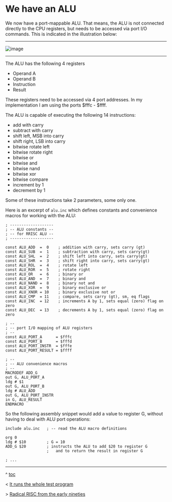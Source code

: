 # We have an ALU

We now have a port-mappable ALU. That means, the ALU is not connected directly to the CPU registers, but needs to be accessed via port I/O commands. This is indicated in the illustration below:

---
![image](https://user-images.githubusercontent.com/30892199/103395727-e4da7400-4b2f-11eb-96ff-8afe23cdada9.png)

---

The ALU has the following 4 registers

- Operand A
- Operand B
- Instruction
- Result

These registers need to be accessed via 4 port addresses. In my implementation I am using the ports $fffc - $ffff.

The ALU is capable of executing the following 14 instructions:

- add with carry
- subtract with carry 
- shift left, MSB into carry
- shift right, LSB into carry
- bitwise rotate left
- bitwise rotate right
- bitwise or
- bitwise and
- bitwise nand
- bitwise xor
- bitwise compare
- increment by 1
- decrement by 1

Some of these instructions take 2 parameters, some only one. 

Here is an excerpt of `alu.inc` which defines constants and convenience macros for working with the ALU:

```
; -------------------
; -- ALU constants --
; -- for RRISC ALU --
; -------------------

const ALU_ADD  =  0    ; addition with carry, sets carry (gt)
const ALU_SUB  =  1    ; subtraction with carry, sets carry(gt)
const ALU_SHL  =  2    ; shift left into carry, sets carry(gt)
const ALU_SHR  =  3    ; shift right into carry, sets carry(gt)
const ALU_ROL  =  4    ; rotate left
const ALU_ROR  =  5    ; rotate right
const ALU_OR   =  6    ; binary or
const ALU_AND  =  7    ; binary and
const ALU_NAND =  8    ; binary not and
const ALU_XOR  =  9    ; binary exclusive or
const ALU_XNOR = 10    ; binary exclusive not or
const ALU_CMP  = 11    ; compare, sets carry (gt), sm, eq flags
const ALU_INC  = 12    ; increments A by 1, sets equal (zero) flag on zero
const ALU_DEC  = 13    ; decrements A by 1, sets equal (zero) flag on zero

; --
; -- port I/O mapping of ALU registers
; --
const ALU_PORT_A      = $fffc
const ALU_PORT_B      = $fffd
const ALU_PORT_INSTR  = $fffe
const ALU_PORT_RESULT = $ffff

; --
; -- ALU convenience macros
; --
MACRODEF ADD_G 
out G, ALU_PORT_A
ldg # $1
out G, ALU_PORT_B
ldg # ALU_ADD
out G, ALU_PORT_INSTR
in G, ALU_RESULT
ENDMACRO
```

So the following assembly snippet would add a value to register G, without having to deal with ALU port operations:

```
include alu.inc   ; -- read the ALU macro definitions

org 0
ldg # $10         ; G = 10
ADD_G $20         ; instructs the ALU to add $20 to register G
                  ;   and to return the result in register G

; ...
```


---
^ [toc](https://github.com/renerocksai/rrisc/blob/main/_main.md)        

< [It runs the whole test program](https://github.com/renerocksai/rrisc/blob/main/_firstprog.md)

\> [Radical RISC from the early nineties](https://github.com/renerocksai/rrisc/blob/main/_nineties.md)

